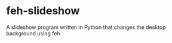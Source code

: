 # feh-slideshow
A slideshow program written in Python that changes the desktop background using feh
